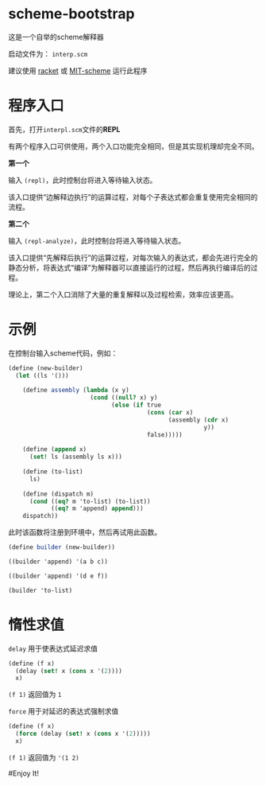 # scheme-bootstrap

这是一个自举的scheme解释器

启动文件为： `interp.scm`

建议使用 [racket](http://racket-lang.org/) 或 [MIT-scheme](http://www.gnu.org/software/mit-scheme/) 运行此程序


# 程序入口

首先，打开`interpl.scm`文件的**REPL**


有两个程序入口可供使用，两个入口功能完全相同，但是其实现机理却完全不同。


**第一个**


输入 `(repl)`，此时控制台将进入等待输入状态。

该入口提供“边解释边执行”的运算过程，对每个子表达式都会重复使用完全相同的流程。

**第二个**

输入 `(repl-analyze)`，此时控制台将进入等待输入状态。

该入口提供“先解释后执行”的运算过程，对每次输入的表达式，都会先进行完全的静态分析，将表达式“编译”为解释器可以直接运行的过程，然后再执行编译后的过程。

理论上，第二个入口消除了大量的重复解释以及过程检索，效率应该更高。

# 示例

在控制台输入scheme代码，例如：

```scheme
(define (new-builder)
  (let ((ls '()))
    
    (define assembly (lambda (x y)
                       (cond ((null? x) y)
                             (else (if true
                                       (cons (car x)
                                             (assembly (cdr x)
                                                       y))
                                       false)))))
    
    (define (append x)
      (set! ls (assembly ls x)))
    
    (define (to-list)
      ls)
    
    (define (dispatch m)
      (cond ((eq? m 'to-list) (to-list))
            ((eq? m 'append) append)))
    dispatch))
```

此时该函数将注册到环境中，然后再试用此函数。

```scheme
(define builder (new-builder))

((builder 'append) '(a b c))

((builder 'append) '(d e f))

(builder 'to-list)
```

# 惰性求值

`delay` 用于使表达式延迟求值

```scheme
(define (f x)
  (delay (set! x (cons x '(2))))
  x)
```

`(f 1)` 返回值为 `1`

`force` 用于对延迟的表达式强制求值

```scheme
(define (f x)
  (force (delay (set! x (cons x '(2)))))
  x)
```
`(f 1)` 返回值为 `'(1 2)`


#Enjoy It!

